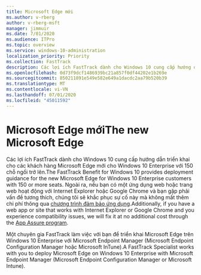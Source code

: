 ```yaml
---
title: Microsoft Edge mới
ms.author: v-rberg
author: v-rberg-msft
manager: jimmuir
ms.date: 7/01/2020
ms.audience: ITPro
ms.topic: overview
ms.service: windows-10-administration
localization_priority: Priority
ms.collection: FastTrack
description: Các lợi ích FastTrack dành cho Windows 10 cung cấp hướng dẫn triển khai cho các khách hàng Microsoft Edge mới cho Windows 10 Enterprise với 150 chỗ ngồi trở lên.
ms.openlocfilehash: 0d73f9dcf1486939bc21a857f0df44202e1b269e
ms.sourcegitcommit: 850211891e549e582e649a1dacdc2aa79b520b39
ms.translationtype: MT
ms.contentlocale: vi-VN
ms.lasthandoff: 07/01/2020
ms.locfileid: "45011592"
---
```

# <a name="the-new-microsoft-edge"></a><span data-ttu-id="b0982-103">Microsoft Edge mới</span><span class="sxs-lookup"><span data-stu-id="b0982-103">The new Microsoft Edge</span></span>

<span data-ttu-id="b0982-104">Các lợi ích FastTrack dành cho Windows 10 cung cấp hướng dẫn triển khai cho các khách hàng Microsoft Edge mới cho Windows 10 Enterprise với 150 chỗ ngồi trở lên.</span><span class="sxs-lookup"><span data-stu-id="b0982-104">The FastTrack Benefit for Windows 10 provides deployment guidance for the new Microsoft Edge for Windows 10 Enterprise customers with 150 or more seats.</span></span> <span data-ttu-id="b0982-105">Ngoài ra, nếu bạn có một ứng dụng web hoặc trang web hoạt động với Internet Explorer hoặc Google Chrome và bạn gặp phải vấn đề tương thích, chúng tôi sẽ khắc phục sự cố này mà không mất thêm chi phí thông qua [chương trình đảm bảo ứng dụng](Win-10-app-assure.md).</span><span class="sxs-lookup"><span data-stu-id="b0982-105">Additionally, if you have a web app or site that works with Internet Explorer or Google Chrome and you experience compatibility issues, we will fix it at no additional cost through the [App Assure program](Win-10-app-assure.md).</span></span>

<span data-ttu-id="b0982-106">Một chuyên gia FastTrack làm việc với bạn để triển khai Microsoft Edge trên Windows 10 Enterprise với Microsoft Endpoint Manager (Microsoft Endpoint Configuration Manager hoặc Microsoft InTune).</span><span class="sxs-lookup"><span data-stu-id="b0982-106">A FastTrack Specialist works with you to deploy Microsoft Edge on Windows 10 Enterprise with Microsoft Endpoint Manager (Microsoft Endpoint Configuration Manager or Microsoft Intune).</span></span>


